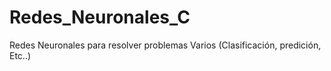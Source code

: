 # Redes_Neuronales_C
Redes Neuronales para resolver problemas Varios (Clasificación, predición, Etc..)
